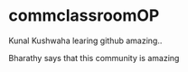 # commclassroomOP

Kunal Kushwaha learing github amazing..

Bharathy says that this community is amazing
